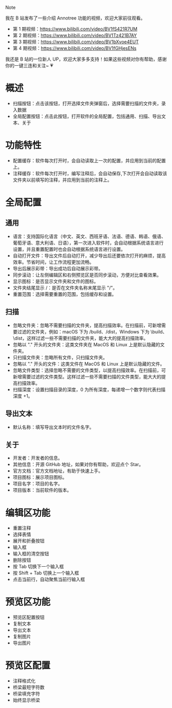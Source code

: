 > [!NOTE]
>
> 我在 B 站发布了一些介绍 Annotree 功能的视频，欢迎大家前往观看。
>
> - 第 1 期视频：https://www.bilibili.com/video/BV1fS421R7UM
> - 第 2 期视频：https://www.bilibili.com/video/BV1Tz421B7AY
> - 第 3 期视频：https://www.bilibili.com/video/BV1bXvoe4EUT
> - 第 4 期视频：https://www.bilibili.com/video/BV1fGHjesENs
>
> 我还是 B 站的一位新人 UP，欢迎大家多多支持！如果这些视频对你有帮助，感谢你的一键三连和关注~ 💗

# 概述

- 扫描按钮：点击该按钮，打开选择文件夹弹窗后，选择需要扫描的文件夹，录入数据
- 全局配置按钮：点击此按钮，打开软件的全局配置，包括通用、扫描、导出文本、关于

# 功能特性

- 配置缓存：软件每次打开时，会自动读取上一次的配置，并应用到当前的配置上。
- 注释缓存：软件每次打开时，编写注释后，会自动保存,下次打开会自动读取该文件夹以前填写的注释，并应用到当前的注释上。

# 全局配置

## 通用

- 语言：支持国际化语言（中文、英文、西班牙语、法语、德语、韩语、俄语、葡萄牙语、意大利语、日语），第一次进入软件时，会自动根据系统语言进行设置，并且重置配置时也会自动根据系统语言进行设置。
- 自动打开文件：导出文件后自动打开，减少导出后还要依次打开的麻烦，提高效率。节省时间，让工作流程更加流畅。
- 导出后展示彩带：导出成功后自动展示彩带。
- 同步滚动：让左侧编辑区和右侧预览区是否同步滚动，方便对比查看效果。
- 显示图标：是否显示文件夹和文件的图标。
- 文件夹结尾显示 /：是否在文件夹名称末尾显示 "/"。
- 重置范围：选择需要重置的范围，包括缓存和设置。

## 扫描

- 忽略文件夹：忽略不需要扫描的文件夹，提高扫描效率。在扫描前，可新增需要过滤的文件夹，例如：macOS 下为 /build、/dist，Windows 下为 \build、\dist，这样过滤一些不需要扫描的文件夹，能大大的提高扫描效率。
- 忽略以 "." 开头的文件夹：这类文件夹在 MacOS 和 Linux 上是默认隐藏的文件夹。
- 只扫描文件夹：忽略所有文件，只扫描文件夹。
- 忽略以 "." 开头的文件：这类文件在 MacOS 和 Linux 上是默认隐藏的文件。
- 忽略文件类型：选择忽略不需要的文件类型，以提高扫描效率。在扫描前，可新增需要过滤的文件类型。这样过滤一些不需要扫描的文件类型，能大大的提高扫描效率。
- 扫描深度：设置扫描目录的深度，0 为所有深度，每递增一个数字则代表扫描深度 +1。

## 导出文本

- 默认名称：填写导出文本时的文件名字。

## 关于

- 开发者：开发者的信息。
- 其他信息：开源 GitHub 地址，如果对你有帮助，欢迎点个 Star。
- 官方文档：官方文档地址，有助于快速上手。
- 项目图标：展示项目图标。
- 项目名字：项目的名字。
- 项目版本：当前软件的版本。

# 编辑区功能

- 重置注释
- 选择表情
- 展开和折叠按钮
- 输入框
- 输入框的清空按钮
- 删除按钮
- 按 Tab 切换下一个输入框
- 按 Shift + Tab 切换上一个输入框
- 点击当前行，自动聚焦当前行输入框

# 预览区功能

- 预览区配置按钮
- 复制文本
- 导出文本
- 复制图片
- 导出图片

# 预览区配置

- 注释格式化
- 桥梁最短字符数
- 桥梁填充字符
- 始终显示桥梁

